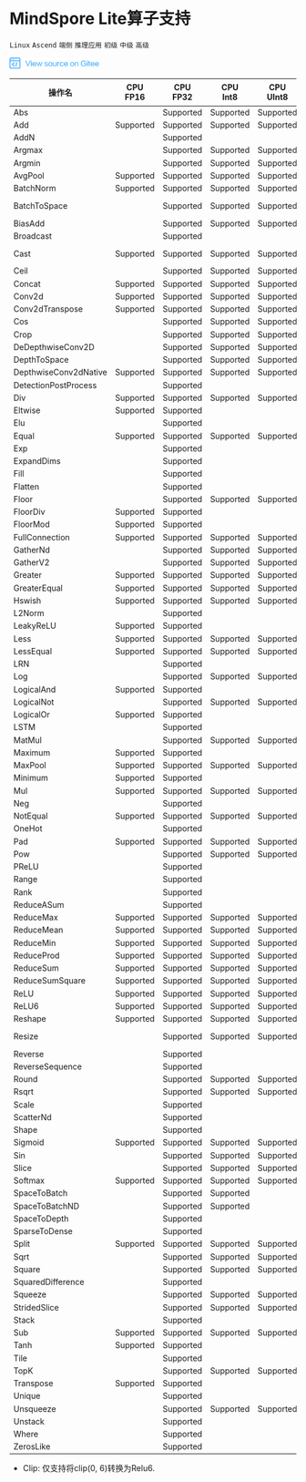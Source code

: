﻿# MindSpore Lite算子支持

`Linux` `Ascend` `端侧` `推理应用` `初级` `中级` `高级`

<a href="https://gitee.com/mindspore/docs/blob/r1.0/docs/note/source_zh_cn/operator_list_lite.md" target="_blank"><img src="./_static/logo_source.png"></a>

| 操作名                   | CPU<br/>FP16 | CPU<br/>FP32 | CPU<br/>Int8 | CPU<br/>UInt8 | GPU<br/>FP16 | GPU<br/>FP32 | 支持的Tensorflow<br/>Lite算子 | 支持的Caffe<br/>Lite算子 | 支持的Onnx<br/>Lite算子 |
|-----------------------|----------|----------|----------|-----------|----------|-------------------|----------|----------|---------|
| Abs                   |          | Supported        | Supported        | Supported         | Supported        | Supported        | Abs        |               | Abs                |
| Add                   | Supported        | Supported        | Supported        | Supported         | Supported        | Supported        | Add        |               | Add                |
| AddN                  |          | Supported        |          |           |          |          | AddN       |               |                    |
| Argmax                |          | Supported        | Supported        | Supported         |          |          | Argmax     | ArgMax        | ArgMax             |
| Argmin                |          | Supported        | Supported        | Supported         |          |          | Argmin     |               |                    |
| AvgPool               | Supported        | Supported        | Supported        | Supported         | Supported        | Supported        | MeanPooling| Pooling       | AveragePool        |
| BatchNorm             | Supported        | Supported        | Supported        | Supported         | Supported        | Supported        |            | BatchNorm     | BatchNormalization |
| BatchToSpace          |          | Supported        | Supported        | Supported         |          |          | BatchToSpace, BatchToSpaceND |  |               |
| BiasAdd               |          | Supported        | Supported        | Supported         | Supported        | Supported         |           |                | BiasAdd            |
| Broadcast             |          | Supported        |          |           |          |          | BroadcastTo |               | Expand             |
| Cast                  | Supported        | Supported        | Supported| Supported         | Supported        | Supported        | Cast, QUANTIZE, DEQUANTIZE  |        | Cast               |
| Ceil                  |          | Supported        | Supported        | Supported         | Supported        | Supported        | Ceil        |               | Ceil               |
| Concat                | Supported        | Supported        | Supported        | Supported         | Supported        | Supported        | Concat      | Concat        | Concat             |
| Conv2d                | Supported        | Supported        | Supported        | Supported         | Supported        | Supported        | Conv2D      | Convolution   | Conv               |
| Conv2dTranspose       | Supported        | Supported        | Supported        | Supported         | Supported        | Supported        | DeConv2D    | Deconvolution | ConvTranspose      |
| Cos                   |          | Supported        | Supported        | Supported         | Supported        | Supported        | Cos         |               | Cos                |
| Crop                  |          | Supported        | Supported        | Supported         |          |          |             |  Crop         |                    |
| DeDepthwiseConv2D     |          | Supported        | Supported        | Supported         |          |          |             |  Deconvolution| ConvTranspose      |
| DepthToSpace          |          | Supported        | Supported        | Supported         |          |          | DepthToSpace|               | DepthToSpace       |
| DepthwiseConv2dNative | Supported        | Supported        | Supported        | Supported         | Supported        | Supported        | DepthwiseConv2D | Convolution   | Convolution    |
| DetectionPostProcess  |          | Supported        |       |          |                   |          | DetectionPostProcess |           |                 |
| Div                   | Supported        | Supported        | Supported        | Supported         | Supported        | Supported        | Div, RealDiv         |               | Div                |
| Eltwise               | Supported        | Supported        |          |           |          |          |             |  Eltwise      |                    |
| Elu                   |          | Supported        |          |           |          |          |  Elu        |               | Elu                |
| Equal                 | Supported        | Supported        | Supported        | Supported         |          |          | Equal       |               | Equal              |
| Exp                   |          | Supported        |          |           | Supported        | Supported        | Exp         |  Exp             | Exp                |
| ExpandDims            |          | Supported        |          |           |          |          |ExpandDims             |               |                    |
| Fill                  |          | Supported        |          |           |          |          | Fill        |               |                    |
| Flatten               |          | Supported        |          |           |          |          |             | Flatten       |                    |
| Floor                 |          | Supported        | Supported        | Supported         | Supported        | Supported        | flOOR       |               | Floor              |
| FloorDiv              | Supported        | Supported        |          |           |          |          | FloorDiv    |               |                    |
| FloorMod              | Supported        | Supported        |          |           |          |          | FloorMod    |               |                    |
| FullConnection        | Supported        | Supported        | Supported        | Supported         | Supported        | Supported        | FullyConnected  | InnerProduct  |                |
| GatherNd              |          | Supported        | Supported        | Supported         |          |          | GatherND    |               |                    |
| GatherV2              |          | Supported        | Supported        | Supported         |          |          | Gather      |               | Gather             |
| Greater               | Supported        | Supported        | Supported        | Supported         |          |          | Greater     |               | Greater            |
| GreaterEqual          | Supported        | Supported        | Supported        | Supported         |          |          | GreaterEqual|               |                    |
| Hswish                | Supported        | Supported        | Supported        | Supported         |          |          | HardSwish   |               |                    |
| L2Norm                |         | Supported        |          |           |         |         | L2_NORMALIZATION   |               |           |
| LeakyReLU             | Supported        | Supported        |          |           | Supported        | Supported        | LeakyRelu   |               | LeakyRelu          |
| Less                  | Supported        | Supported        | Supported        | Supported         |          |          | Less        |               | Less               |
| LessEqual             | Supported        | Supported        | Supported        | Supported         |          |          | LessEqual   |               |                    |
| LRN     |          | Supported        |          |           |          |          | LocalResponseNorm  |        | Lrn, LRN                |
| Log                   |          | Supported        | Supported        | Supported         | Supported        | Supported        | Log         |               | Log                |
| LogicalAnd            | Supported        | Supported        |          |           |          |          | LogicalAnd  |               |                    |
| LogicalNot            |          | Supported        | Supported        | Supported         | Supported        | Supported        | LogicalNot  |               |                    |
| LogicalOr             | Supported        | Supported        |          |           |          |          | LogicalOr   |               |                    |
| LSTM                  |          | Supported        |          |           |          |          |             |               |                    |
| MatMul                |          | Supported        | Supported        | Supported         | Supported        | Supported        |             |               | MatMul             |
| Maximum               | Supported        | Supported        |          |           |          |          | Maximum     |               | Max                |
| MaxPool               | Supported        | Supported        | Supported        | Supported         | Supported        | Supported        | MaxPooling  | Pooling       | MaxPool            |
| Minimum               | Supported        | Supported        |          |           |          |          | Minimum     |               | Min                |
| Mul                   | Supported        | Supported        | Supported        | Supported         | Supported        | Supported        | Mul         |               | Mul                |
| Neg                   |          | Supported        |          |           |          |          |   Neg       |               | Neg                   |
| NotEqual              | Supported        | Supported        | Supported        | Supported         |          |          | NotEqual    |               |                    |
| OneHot                |          | Supported        |          |           |          |          | OneHot      |               |                    |
| Pad                   | Supported        | Supported        | Supported        | Supported         |          |          | Pad, MirrorPad         |               | Pad                |
| Pow                   |          | Supported        | Supported        | Supported         |          |         | Pow          | Power         | Power              |
| PReLU                 |          | Supported        |          |           | Supported        | Supported        |        | PReLU         |              |
| Range                 |          | Supported        |          |           |          |          | Range       |               |                    |
| Rank                  |          | Supported        |          |           |          |          | Rank        |               |                    |
| ReduceASum            |          | Supported        |          |           |          |          |          |   Reduction            |           |
| ReduceMax             | Supported        | Supported        | Supported        | Supported         |          |          | ReduceMax   |               | ReduceMax          |
| ReduceMean            | Supported        | Supported        | Supported        | Supported         |          |          | Mean        | Reduction              | ReduceMean         |
| ReduceMin             | Supported        | Supported        | Supported        | Supported         |          |          | ReduceMin   |               | ReduceMin          |
| ReduceProd            | Supported        | Supported        | Supported        | Supported         |          |          | ReduceProd  |               |                    |
| ReduceSum             | Supported        | Supported        | Supported        | Supported         |          |          | Sum         | Reduction              | ReduceSum          |
| ReduceSumSquare       | Supported        | Supported        | Supported        | Supported         |          |          |             |  Reduction             |                    |
| ReLU                  | Supported        | Supported        | Supported        | Supported         | Supported        | Supported        | Relu        | ReLU          | Relu               |
| ReLU6                 | Supported        | Supported        | Supported        | Supported         | Supported        | Supported        | Relu6       | ReLU6         | Clip*              |
| Reshape               | Supported        | Supported        | Supported        | Supported         | Supported        | Supported        | Reshape     | Reshape       | Reshape,Flatten    |
| Resize                |          | Supported        | Supported        | Supported         |          |          | ResizeBilinear, NearestNeighbor | Interp        |                    |
| Reverse               |          | Supported        |          |           |          |          | reverse     |               |                    |
| ReverseSequence       |          | Supported        |          |           |          |          | ReverseSequence  |          |                    |
| Round                 |          | Supported        | Supported        | Supported         | Supported        | Supported        | Round       |               |                    |
| Rsqrt                 |          | Supported        | Supported        | Supported         | Supported        | Supported        | Rsqrt       |               |                    |
| Scale                 |          | Supported        |          |           | Supported        | Supported        |             |  Scale        |                    |
| ScatterNd             |          | Supported        |          |           |          |          | ScatterNd   |               |                    |
| Shape                 |          | Supported        |          |          |          |          | Shape       |               | Shape              |
| Sigmoid               | Supported        | Supported        | Supported        | Supported         | Supported        | Supported        | Logistic    | Sigmoid       | Sigmoid            |
| Sin                   |          | Supported        | Supported        | Supported         | Supported        | Supported        | Sin         |               | Sin                |
| Slice                 |          | Supported        | Supported        | Supported         | Supported        | Supported        | Slice       | Slice              | Slice              |
| Softmax               | Supported        | Supported        | Supported        | Supported         | Supported        | Supported        | Softmax     | Softmax       | Softmax            |
| SpaceToBatch          |          | Supported        | Supported        |           |          |          |             |               |                    |
| SpaceToBatchND        |          | Supported        | Supported         |           |          |          | SpaceToBatchND |            |                    |
| SpaceToDepth          |          | Supported        |          |           |          |          | SpaceToDepth   |            | SpaceToDepth       |
| SparseToDense         |          | Supported        |          |           |          |          |  SpareToDense  |            |                    |
| Split                 | Supported        | Supported        | Supported        | Supported         |          |          | Split, SplitV  |            |                    |
| Sqrt                  |          | Supported        | Supported        | Supported         | Supported        | Supported        | Sqrt        |               | Sqrt               |
| Square                |          | Supported        | Supported        | Supported         | Supported        | Supported        | Square      |               |                    |
| SquaredDifference     |          | Supported        |          |           |          |          |  SquaredDifference |         |                    |
| Squeeze               |          | Supported        | Supported        | Supported         |          |          | Squeeze     |               | Squeeze            |
| StridedSlice          |          | Supported        | Supported        | Supported         |          |          | StridedSlice|               |                    |
| Stack                 |          | Supported        |          |           |          |          | Stack       |               |                    |
| Sub                   | Supported        | Supported        | Supported        | Supported         | Supported        | Supported        | Sub         |               |  Sub               |
| Tanh                  | Supported        | Supported        |          |           | Supported        | Supported        | Tanh        | TanH          |                    |
| Tile                  |          | Supported        |          |           |          |          | Tile        | Tile              | Tile               |
| TopK                  |          | Supported        | Supported        | Supported         |          |          | TopKV2      |               |                    |
| Transpose             | Supported        | Supported        |          |           | Supported        | Supported        | Transpose   | Permute       | Transpose          |
| Unique                |          | Supported        |          |           |          |          | Unique      |               |                    |
| Unsqueeze             |          | Supported        | Supported        | Supported         |          |          |             |               | Unsqueeze          |
| Unstack               |          | Supported        |          |           |          |          | Unstack     |               |                    |
| Where                 |          | Supported        |          |           |          |          |  Where      |               |                    |
| ZerosLike             |          | Supported        |          |           |          |          | ZerosLike   |               |               |             

* Clip: 仅支持将clip(0, 6)转换为Relu6.
